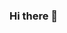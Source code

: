 ### Hi there 👋

<!--
**mustafaahmed-f/mustafaahmed-f** is a ✨ _special_ ✨ repository because its `README.md` (this file) appears on your GitHub profile.

Here are some ideas to get you started:

- 🔭 I’m currently working on eCommerce Project
- 🌱 I’m currently learning NodeJs
- 👯 I’m looking to collaborate on real-world angular project
- 🤔 I’m looking for help with Islamic websites
- 💬 Ask me about HTML , css or JS 
- 📫 How to reach me: https://www.linkedin.com/in/mustafafekry/)https://www.linkedin.com/in/mustafafekry/
- ⚡ Fun fact: I Love cats <3
-->
